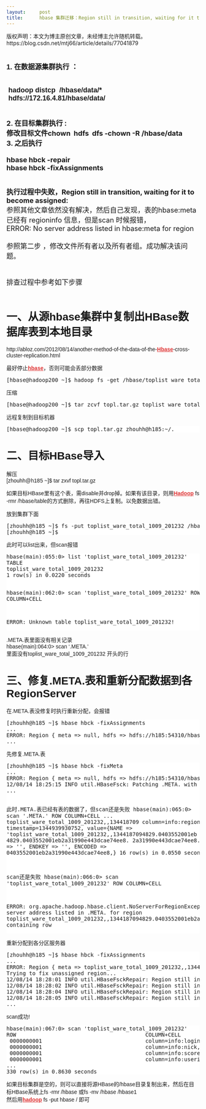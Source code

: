 ```yaml
---
layout:     post
title:      hbase 集群迁移：Region still in transition, waiting for it to become assigned:
---
```

<div id="article_content" class="article_content clearfix csdn-tracking-statistics" data-pid="blog" data-mod="popu_307" data-dsm="post">
								<div class="article-copyright">
					版权声明：本文为博主原创文章，未经博主允许随机转载。					https://blog.csdn.net/mtj66/article/details/77041879				</div>
								            <link rel="stylesheet" href="https://csdnimg.cn/release/phoenix/template/css/ck_htmledit_views-f76675cdea.css">
						<div class="htmledit_views" id="content_views">
                
<h1 style="font-family:Arial;"><span style="font-size:18px;">1. 在数据源集群执行 ：</span></h1>
<h1 style="font-family:Arial;"><span style="font-size:18px;"> hadoop distcp  /hbase/data/*  hdfs://172.16.4.81/hbase/data/<br></span></h1>
<div><strong><span style="font-size:18px;"><br></span></strong></div>
<div><strong><span style="font-size:18px;">2. 在目标集群执行 :</span></strong></div>
<div><strong><span style="font-size:18px;"><span></span>修改目标文件chown  hdfs  dfs -chown -R /hbase/data</span></strong></div>
<div><strong><span style="font-size:18px;">3. 之后执行 </span></strong></div>
<div><strong><span style="font-size:18px;"><br></span></strong></div>
<div><strong><span style="font-size:18px;">hbase hbck -repair<br></span></strong></div>
<div><strong><span style="font-size:18px;">hbase hbck -fixAssignments</span><br></strong></div>
<div><br></div>
<div><span style="font-size:18px;"><br></span></div>
<div><span style="font-size:18px;"><strong>执行过程中失败，Region still in transition, waiting for it to become assigned:</strong></span></div>
<div><span style="font-size:18px;">参照其他文章依然没有解决，然后自己发现，表的hbase:meta 已经有 regioninfo 信息，但是scan 时候报错，</span></div>
<div><span style="font-size:18px;">ERROR: No server address listed in hbase:meta for region <br></span></div>
<div><span style="font-size:18px;"><br></span></div>
<div><span style="font-size:18px;">参照第二步 ，修改文件所有者以及所有者组。成功解决该问题。</span></div>
<div><span style="font-size:18px;"><br></span></div>
<div><span style="font-size:18px;"><br></span></div>
<div><span style="font-size:18px;">排查过程中参考如下步骤</span></div>
<div><br></div>
<h1 style="font-family:Arial;">一、从源hbase集群中复制出HBase数据库表到本地目录</h1>
<p style="font-family:Arial;font-size:14px;">
http://abloz.com/2012/08/14/another-method-of-the-data-of-the-<a href="http://lib.csdn.net/base/hbase" rel="nofollow" class="replace_word" title="Hbase知识库" style="color:rgb(223,52,52);font-weight:bold;">Hbase</a>-cross-cluster-replication.html<br></p>
<p style="font-family:Arial;font-size:14px;">
最好停止<a href="http://lib.csdn.net/base/hbase" rel="nofollow" class="replace_word" title="Hbase知识库" style="color:rgb(223,52,52);font-weight:bold;">hbase</a>，否则可能会丢部分数据</p>
<pre style="font-size:14px;background-color:rgb(255,255,255);">[hbase@hadoop200 ~]$ hadoop fs -get /hbase/toplist_ware_total_1009_201232 toplist_ware_total_1009_201232
</pre>
<p style="font-family:Arial;font-size:14px;">
压缩</p>
<pre style="font-size:14px;background-color:rgb(255,255,255);">[hbase@hadoop200 ~]$ tar zcvf topl.tar.gz toplist_ware_total_1009_201232
</pre>
<p style="font-family:Arial;font-size:14px;">
远程复制到目标机器</p>
<pre style="font-size:14px;background-color:rgb(255,255,255);">[hbase@hadoop200 ~]$ scp topl.tar.gz zhouhh@h185:~/.
</pre>
<h1 style="font-family:Arial;"><a name="t1" style="color:rgb(255,153,0);"></a>二、目标HBase导入</h1>
<p style="font-family:Arial;font-size:14px;">
解压<br>
[zhouhh@h185 ~]$ tar zxvf topl.tar.gz</p>
<p style="font-family:Arial;font-size:14px;">
如果目标HBase里有这个表，需disable并drop掉。如果有该目录，则用<a href="http://lib.csdn.net/base/hadoop" rel="nofollow" class="replace_word" title="Hadoop知识库" style="color:rgb(223,52,52);font-weight:bold;">Hadoop</a> fs -rmr /hbase/table的方式删除，再往HDFS上复制。以免数据出错。</p>
<p style="font-family:Arial;font-size:14px;">
放到集群下面</p>
<pre style="font-size:14px;background-color:rgb(255,255,255);">[zhouhh@h185 ~]$ fs -put toplist_ware_total_1009_201232 /hbase
[zhouhh@h185 ~]$
</pre>
<p style="font-family:Arial;font-size:14px;">
此时可以list出来，但scan报错</p>
<pre style="font-size:14px;background-color:rgb(255,255,255);">hbase(main):055:0&gt; list 'toplist_ware_total_1009_201232'
TABLE
toplist_ware_total_1009_201232
1 row(s) in 0.0220 seconds

hbase(main):062:0&gt; scan 'toplist_ware_total_1009_201232'
ROW                                        COLUMN+CELL

ERROR: Unknown table toplist_ware_total_1009_201232!
</pre>
<p style="font-family:Arial;font-size:14px;">
.META.表里面没有相关记录<br>
hbase(main):064:0&gt; scan ‘.META.’<br>
里面没有toplist_ware_total_1009_201232 开头的行</p>
<h1 style="font-family:Arial;"><a name="t2" style="color:rgb(255,153,0);"></a>三、修复.META.表和重新分配数据到各RegionServer</h1>
<p style="font-family:Arial;font-size:14px;">
在.META.表没修复时执行重新分配，会报错</p>
<pre style="font-size:14px;background-color:rgb(255,255,255);">[zhouhh@h185 ~]$ hbase hbck -fixAssignments
...
ERROR: Region { meta =&gt; null, hdfs =&gt; hdfs://h185:54310/hbase/toplist_ware_total_1009_201232/0403552001eb2a31990e443dcae74ee8, deployed =&gt;  } on HDFS, but not listed in META or deployed on any region server
...
</pre>
<p style="font-family:Arial;font-size:14px;">
先修复.META.表</p>
<pre style="font-size:14px;background-color:rgb(255,255,255);">[zhouhh@h185 ~]$ hbase hbck -fixMeta
...
ERROR: Region { meta =&gt; null, hdfs =&gt; hdfs://h185:54310/hbase/toplist_ware_total_1009_201232/0403552001eb2a31990e443dcae74ee8, deployed =&gt;  } on HDFS, but not listed in META or deployed on any region server
12/08/14 18:25:15 INFO util.HBaseFsck: Patching .META. with .regioninfo: {NAME =&gt; 'toplist_ware_total_1009_201232,,1344187094829.0403552001eb2a31990e443dcae74ee8.', STARTKEY =&gt; '', ENDKEY =&gt; '', ENCODED =&gt; 0403552001eb2a31990e443dcae74ee8,}
...

此时.META.表已经有表的数据了，但scan还是失败
hbase(main):065:0&gt; scan '.META.'
ROW                                        COLUMN+CELL
...
toplist_ware_total_1009_201232,,134418709 column=info:regioninfo, timestamp=1344939930752, value={NAME =&gt; 'toplist_ware_total_1009_201232,,1344187094829.0403552001eb
 4829.0403552001eb2a31990e443dcae74ee8.    2a31990e443dcae74ee8.', STARTKEY =&gt; '', ENDKEY =&gt; '', ENCODED =&gt; 0403552001eb2a31990e443dcae74ee8,}
16 row(s) in 0.0550 seconds

scan还是失败
hbase(main):066:0&gt; scan 'toplist_ware_total_1009_201232'
ROW                                        COLUMN+CELL

ERROR: org.apache.hadoop.hbase.client.NoServerForRegionException: No server address listed in .META. for region toplist_ware_total_1009_201232,,1344187094829.0403552001eb2a31990e443dcae74ee8. containing row
</pre>
<p style="font-family:Arial;font-size:14px;">
重新分配到各分区服务器</p>
<pre style="font-size:14px;background-color:rgb(255,255,255);">[zhouhh@h185 ~]$ hbase hbck -fixAssignments
...
ERROR: Region { meta =&gt; toplist_ware_total_1009_201232,,1344187094829.0403552001eb2a31990e443dcae74ee8., hdfs =&gt; hdfs://h185:54310/hbase/toplist_ware_total_1009_201232/0403552001eb2a31990e443dcae74ee8, deployed =&gt;  } not deployed on any region server.
Trying to fix unassigned region...
12/08/14 18:28:01 INFO util.HBaseFsckRepair: Region still in transition, waiting for it to become assigned: {NAME =&gt; 'toplist_ware_total_1009_201232,,1344187094829.0403552001eb2a31990e443dcae74ee8.', STARTKEY =&gt; '', ENDKEY =&gt; '', ENCODED =&gt; 0403552001eb2a31990e443dcae74ee8,}
12/08/14 18:28:02 INFO util.HBaseFsckRepair: Region still in transition, waiting for it to become assigned: {NAME =&gt; 'toplist_ware_total_1009_201232,,1344187094829.0403552001eb2a31990e443dcae74ee8.', STARTKEY =&gt; '', ENDKEY =&gt; '', ENCODED =&gt; 0403552001eb2a31990e443dcae74ee8,}
12/08/14 18:28:04 INFO util.HBaseFsckRepair: Region still in transition, waiting for it to become assigned: {NAME =&gt; 'toplist_ware_total_1009_201232,,1344187094829.0403552001eb2a31990e443dcae74ee8.', STARTKEY =&gt; '', ENDKEY =&gt; '', ENCODED =&gt; 0403552001eb2a31990e443dcae74ee8,}
12/08/14 18:28:05 INFO util.HBaseFsckRepair: Region still in transition, waiting for it to become assigned: {NAME =&gt; 'toplist_ware_total_1009_201232,,1344187094829.0403552001eb2a31990e443dcae74ee8.', STARTKEY =&gt; '', ENDKEY =&gt; '', ENCODED =&gt; 0403552001eb2a31990e443dcae74ee8,}
...
</pre>
<p style="font-family:Arial;font-size:14px;">
scan成功!</p>
<pre style="font-size:14px;background-color:rgb(255,255,255);">hbase(main):067:0&gt; scan 'toplist_ware_total_1009_201232'
ROW                                        COLUMN+CELL
 0000000001                                column=info:loginid, timestamp=1344187147972, value=jjm167258611
 0000000001                                column=info:nick, timestamp=1344187147972, value=?\xE9\x97\xB4?\xE6\xB5\xA3?
 0000000001                                column=info:score, timestamp=1344187147972, value=200
 0000000001                                column=info:userid, timestamp=1344187147972, value=167258611
...
330 row(s) in 0.8630 seconds
</pre>
<p style="font-family:Arial;font-size:14px;">
如果目标集群是空的，则可以直接将源HBase的/hbase目录复制出来，然后在目标HBase系统上fs -rmr /hbase 或fs -mv /hbase /hbase1<br>
然后用<a href="http://lib.csdn.net/base/hadoop" rel="nofollow" class="replace_word" title="Hadoop知识库" style="color:rgb(223,52,52);font-weight:bold;">hadoop</a> fs -put hbase / 即可</p>
            </div>
                </div>
